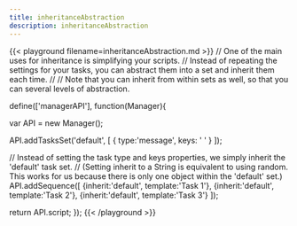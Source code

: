 ```yaml
---
title: inheritanceAbstraction
description: inheritanceAbstraction
---
```


{{< playground filename=inheritanceAbstraction.md >}}
// One of the main uses for inheritance is simplifying your scripts.
// Instead of repeating the settings for your tasks, you can abstract them into a set and inherit them each time.
//
// Note that you can inherit from within sets as well, so that you can several levels of abstraction.

define(['managerAPI'], function(Manager){

  var API = new Manager();

  API.addTasksSet('default', [
  	{
  		type:'message',
  		keys: ' '
  	}
  ]);

  // Instead of setting the task type and keys properties, we simply inherit the 'default' task set.
  // (Setting inherit to a String is equivalent to using random. This works for us because there is only one object within the 'default' set.)
  API.addSequence([
  	{inherit:'default', template:'Task 1'},
  	{inherit:'default', template:'Task 2'},
  	{inherit:'default', template:'Task 3'}
  ]);

  return API.script;
});
{{< /playground >}}

